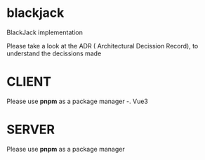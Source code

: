 # blackjack

BlackJack implementation

Please take a look at the ADR ( Architectural Decission Record), to understand the decissions made

# CLIENT

Please use **pnpm** as a package manager
-. Vue3

# SERVER

Please use **pnpm** as a package manager
